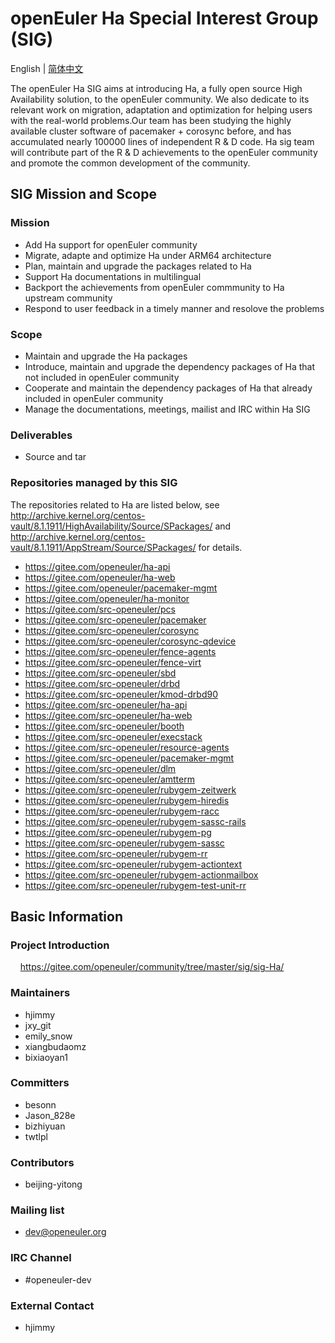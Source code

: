 
# openEuler Ha Special Interest Group (SIG)
English | [简体中文](./sig-Ha_cn.md)

The openEuler Ha SIG aims at introducing Ha, a fully open source High Availability solution, to the openEuler community. We also dedicate to its relevant work on migration, adaptation and optimization for helping users with the real-world problems.Our team has been studying the highly available cluster software of pacemaker + corosync before, and has accumulated nearly 100000 lines of independent R & D code. Ha sig team will contribute part of the R & D achievements to the openEuler community and promote the common development of the community.


## SIG Mission and Scope

### Mission

- Add Ha support for openEuler community
- Migrate, adapte and optimize Ha under ARM64 architecture
- Plan, maintain and upgrade the packages related to Ha
- Support Ha documentations in multilingual
- Backport the achievements from openEuler commmunity to Ha upstream community
- Respond to user feedback in a timely manner and resolove the problems


### Scope

- Maintain and upgrade the Ha packages
- Introduce, maintain and upgrade the dependency packages of Ha that not included in openEuler community
- Cooperate and maintain the dependency packages of Ha that already included in openEuler community
- Manage the documentations, meetings, mailist and IRC within Ha SIG


### Deliverables

- Source and tar


### Repositories managed by this SIG

The repositories related to Ha are listed below, see http://archive.kernel.org/centos-vault/8.1.1911/HighAvailability/Source/SPackages/ and http://archive.kernel.org/centos-vault/8.1.1911/AppStream/Source/SPackages/ for details.

- https://gitee.com/openeuler/ha-api
- https://gitee.com/openeuler/ha-web
- https://gitee.com/openeuler/pacemaker-mgmt
- https://gitee.com/openeuler/ha-monitor
- https://gitee.com/src-openeuler/pcs
- https://gitee.com/src-openeuler/pacemaker
- https://gitee.com/src-openeuler/corosync
- https://gitee.com/src-openeuler/corosync-qdevice
- https://gitee.com/src-openeuler/fence-agents
- https://gitee.com/src-openeuler/fence-virt
- https://gitee.com/src-openeuler/sbd
- https://gitee.com/src-openeuler/drbd
- https://gitee.com/src-openeuler/kmod-drbd90
- https://gitee.com/src-openeuler/ha-api
- https://gitee.com/src-openeuler/ha-web
- https://gitee.com/src-openeuler/booth
- https://gitee.com/src-openeuler/execstack
- https://gitee.com/src-openeuler/resource-agents
- https://gitee.com/src-openeuler/pacemaker-mgmt
- https://gitee.com/src-openeuler/dlm
- https://gitee.com/src-openeuler/amtterm
- https://gitee.com/src-openeuler/rubygem-zeitwerk
- https://gitee.com/src-openeuler/rubygem-hiredis
- https://gitee.com/src-openeuler/rubygem-racc
- https://gitee.com/src-openeuler/rubygem-sassc-rails
- https://gitee.com/src-openeuler/rubygem-pg
- https://gitee.com/src-openeuler/rubygem-sassc
- https://gitee.com/src-openeuler/rubygem-rr
- https://gitee.com/src-openeuler/rubygem-actiontext
- https://gitee.com/src-openeuler/rubygem-actionmailbox
- https://gitee.com/src-openeuler/rubygem-test-unit-rr

## Basic Information

### Project Introduction
    https://gitee.com/openeuler/community/tree/master/sig/sig-Ha/

### Maintainers
- hjimmy
- jxy_git
- emily_snow
- xiangbudaomz
- bixiaoyan1

### Committers
- besonn
- Jason_828e
- bizhiyuan
- twtlpl

### Contributors
- beijing-yitong

### Mailing list
- dev@openeuler.org

### IRC Channel
- #openeuler-dev

### External Contact
- hjimmy
